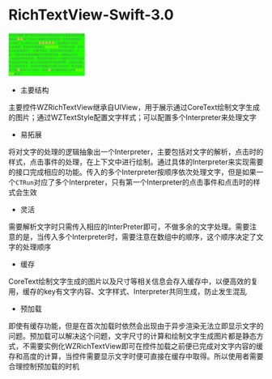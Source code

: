 # RichTextView-Swift-3.0

<img src="WZRichTextViewDemo/WZRichTextViewProject/pic.png" width="30%">


* 主要结构

主要控件WZRichTextView继承自UIView，用于展示通过CoreText绘制文字生成的图片；通过WZTextStyle配置文字样式；可以配置多个Interpreter来处理文字


* 易拓展

将对文字的处理的逻辑抽象出一个Interpreter，主要包括对文字的解析，点击时的样式，点击事件的处理，在上下文中进行绘制。通过具体的Interpreter来实现需要的接口完成相应的功能。传入的多个Interpreter按顺序依次处理文字，但是如果一个`CTRun`对应了多个Interpreter，只有第一个Interpreter的点击事件和点击时的样式会生效

* 灵活

需要解析文字时只需传入相应的InterPreter即可，不做多余的文字处理。需要注意的是，当传入多个Interpreter时，需要注意在数组中的顺序，这个顺序决定了文字的处理顺序

* 缓存

CoreText绘制文字生成的图片以及尺寸等相关信息会存入缓存中，以便高效的复用，缓存的key有文字内容、文字样式、Interpreter共同生成，防止发生混乱

* 预加载

即使有缓存功能，但是在首次加载时依然会出现由于异步渲染无法立即显示文字的问题。预加载可以解决这个问题，文字尺寸的计算和绘制文字生成图片都是静态方式，不需要实例化WZRichTextView即可在控件加载之前便已完成对文字内容的缓存和高度的计算，当控件需要显示文字时便可直接在缓存中取得。所以使用者需要合理控制预加载的时机

